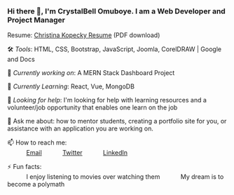 ### Hi there 👋, I'm CrystalBell Omuboye. I am a Web Developer and Project Manager <br>
 
Resume:  [Christina Kopecky Resume](https://resume.christinakopecky.com) (PDF download)

🛠️ *Tools*: HTML, CSS, Bootstrap, JavaScript, Joomla, CorelDRAW | Google and Docs
 
🔭 *Currently working on*:  A MERN Stack Dashboard Project <br>

🌱 *Currently Learning*: React, Vue, MongoDB<br>

🤔 *Looking for help*: I'm looking for help with learning resources and a volunteer/job opportunity that enables one learn on the job <br>

💬 Ask me about: how to mentor students, creating a portfolio site for you, or assistance with an application you are working on. <br>

📫 How to reach me: <br>
&nbsp;&nbsp;&nbsp;&nbsp;&nbsp;&nbsp;&nbsp;&nbsp;&nbsp;&nbsp; [Email](crystalbell.omuboye@gmail.com)
&nbsp;&nbsp;&nbsp;&nbsp;&nbsp;&nbsp;&nbsp;&nbsp;&nbsp;&nbsp; [Twitter](https://www.twitter.com/definebell)
&nbsp;&nbsp;&nbsp;&nbsp;&nbsp;&nbsp;&nbsp;&nbsp;&nbsp;&nbsp; [LinkedIn](https://www.linkedin.com/in/crystalbell-omuboye-642a2b168/)
 
⚡ Fun facts:<br>
&nbsp;&nbsp;&nbsp;&nbsp;&nbsp;&nbsp;&nbsp;&nbsp;&nbsp;&nbsp; I enjoy listening to movies over watching them
&nbsp;&nbsp;&nbsp;&nbsp;&nbsp;&nbsp;&nbsp;&nbsp;&nbsp;&nbsp; My dream is to become a polymath